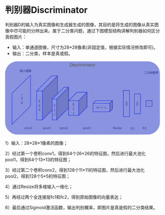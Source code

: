 # 判别器Discriminator

判别器D的输入为真实图像和生成器生成的图像，其目的是将生成的图像从真实图像中尽可能的分辨出来。属于二分类问题，通过下图模型结构讲解判别器如何区分真假图片：

* 输入：单通道图像，尺寸为28*28像素(非固定值，根据实际情况修改即可)。
* 输出：二分类，样本是真或假。

![](../../../images/generative_adversarial_network/basic_concept/6.png)

1）输入：28\*28*1像素的图像；

2）经过第一个卷积conv1，得到64个26\*26的特征图，然后进行最大池化pool1，得到64个13*13的特征图；

3）经过第二个卷积conv2，得到128个11\*11的特征图，然后进行最大池化pool2，得到128个5*5的特征图；

4）通过Resize将多维输入一维化；

5）再经过两个全连接层fc1和fc2，得到原始图像的向量表达；

6）最后通过Sigmoid激活函数，输出判别概率，即图片是真是假的二分类结果。

